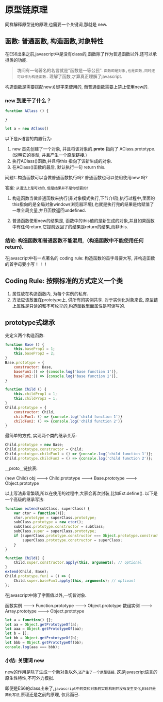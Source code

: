 # 原型链原理

同样解释原型链的原理,也需要一个关键词,那就是 new.

## 函数: 普通函数, 构造函数,对象特性

在ES6出来之前,javascript中是没有class的,函数除了作为普通函数以外,还可以承担类的功能.

> 坊间有一句著名的名言就是"函数是一等公民". `函数即是对象,也是函数,同时还可以作为构造函数.` 理解了函数,才算真正理解了javascript.



构造函数是需要搭配new关键字来使用的, 而普通函数需要上禁止使用new的.


### new 到底干了什么？
```js
function AClass () {

}

let a = new AClass()
```
以下是js语言的内置行为:
1. new 首先创建了一个对象, 并且将该对象的.__proto__ 指向了 AClass.prototype.(说明它的类型, 并且产生一个原型链接.)
2. 执行AClass()函数,并且将this 指向了该新生成的对象.
3. 在AClass()函数的最后, 默认执行一句 return this.


问题1: 构造函数可以当做普通函数执行吗? 普通函数也可以使用使用new 吗?

答案: `从语法上是可以的,但是结果并不是你想要的!` 

1. 构造函数当做普通函数来执行(非对象模式执行,下节介绍),执行过程中,里面的this指向的是全局对象window(浏览器环境),也就是执行完的结果是给赋值了一堆全局变量,并且函数返回undefined.

2. 普通函数使用new的结果是, 函数中的this值的是新生成的对象,并且如果函数中有任何return,它提前返回了的结果是return的结果,而非this. 

### 结论: 构造函数和普通函数不能混用,（构造函数中不能使用任何return).
在javascript中有一点著名的 coding rule: 构造函数的首字母要大写, 非构造函数的首字母要小写！！！


## Coding Rule: 按照标准的方式定义一个类
1. 属性放在构造函数内, 为每个实例的私有.
2. 方法应该放置在prototype上, 供所有的实例共享.
对于实例化对象来说, 原型链上属性是只读的和不可枚举的,构造函数里面属性是可读写的.


## prototype式继承
先定义两个构造函数:
```js
function Base () {
    this.baseProp1 = 1;
    this.baseProp2 = 2;
}
Base.prototype = {
    constructor: Base,
    baseFun1:() => {console.log('base function 1')},
    baseFun2:() => {console.log('base function 2')},
}

function Child () {
    this.childProp1 = 1;
    this.childProp2 = 1;
}
Child.prototype = {
    constructor: Child,
    childFun1: () => {console.log('child function 1')}
    childFun2: () => {console.log('child function 2')}
}

```
最简单的方式, 实现两个类的继承关系:
```js
Child.prototype = new Base;
Child.prototype.constructor = Child;
Child.prototype.childFun1 = () => {console.log('child function 1')};
Child.prototype.childFun2 = () => {console.log('child function 2')};
```
__proto__链接表:

(new Child) obj  --->  Child.prototype ---> Base.prototype ---> Object.prototype

以上写法非常繁琐,所以在使用的过程中,大家会再次封装,比如Ext.define(). 以下是一个高级的继承写法:

```js
function extend(subClass, superClass) {
    var ctor = function(){};
    ctor.prototype = superClass.prototype;
    subClass.prototype = new ctor();
    subClass.prototype.constructor = subClass;
    subClass.super = superClass.prototype;
    if (superClass.prototype.constructor === Object.prototype.constructor) {
        superClass.prototype.constructor = superClass;
    }
}

function Child() {
	Child.super.constructor.apply(this, arguments); // optional 
}
extend(Child, Base);
Child.prototype.fun1 = () => {
    Child.super.baseFun1.apply(this, arguments); // optioanl
};

```



在javascript中除了字面值以外,一切皆对象.

函数实例 ---> Function.prototype --->  Object.prototype
数组实例 ---> Array.prototype ---> Object.prototype

```js
let a = function() {};
let aa = Object.getPrototypeOf(a);
let aaa = Object.getPrototypeOf(aa);
let b = [];
let bb = Object.getPrototypeOf(b);
let bbb = Object.getPrototypeOf(bb);
console.log(aaa === bbb);

```



### 小结: 关键词 new

new的作用是除了生成一个新对象以外,`还产生了一个原型链接`.
这是javascript语言的原生性特性,不可外力模拟.


即便是ES6的class出来了,`javascript中的类和对象的实现机制并没有发生变化`,`ES6只是简化写法`,原理还是之前的原理, 仅此而已.



 



